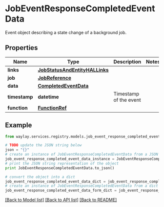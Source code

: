# JobEventResponseCompletedEventData

Event object describing a state change of a background job.

## Properties

Name | Type | Description | Notes
------------ | ------------- | ------------- | -------------
**links** | [**JobStatusAndEntityHALLinks**](JobStatusAndEntityHALLinks.md) |  | 
**job** | [**JobReference**](JobReference.md) |  | 
**data** | [**CompletedEventData**](CompletedEventData.md) |  | 
**timestamp** | **datetime** | Timestamp of the event | 
**function** | [**FunctionRef**](FunctionRef.md) |  | 

## Example

```python
from waylay.services.registry.models.job_event_response_completed_event_data import JobEventResponseCompletedEventData

# TODO update the JSON string below
json = "{}"
# create an instance of JobEventResponseCompletedEventData from a JSON string
job_event_response_completed_event_data_instance = JobEventResponseCompletedEventData.from_json(json)
# print the JSON string representation of the object
print JobEventResponseCompletedEventData.to_json()

# convert the object into a dict
job_event_response_completed_event_data_dict = job_event_response_completed_event_data_instance.to_dict()
# create an instance of JobEventResponseCompletedEventData from a dict
job_event_response_completed_event_data_form_dict = job_event_response_completed_event_data.from_dict(job_event_response_completed_event_data_dict)
```
[[Back to Model list]](../README.md#documentation-for-models) [[Back to API list]](../README.md#documentation-for-api-endpoints) [[Back to README]](../README.md)


